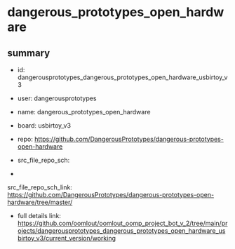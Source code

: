 # dangerous_prototypes_open_hardware
 
## summary 
* id: dangerousprototypes_dangerous_prototypes_open_hardware_usbirtoy_v3
* user: dangerousprototypes
* name: dangerous_prototypes_open_hardware
* board: usbirtoy_v3
* repo: https://github.com/DangerousPrototypes/dangerous-prototypes-open-hardware



* src_file_repo_sch: 
*
 src_file_repo_sch_link: https://github.com/DangerousPrototypes/dangerous-prototypes-open-hardware/tree/master/
* full details link: https://github.com/oomlout/oomlout_oomp_project_bot_v_2/tree/main/projects/dangerousprototypes_dangerous_prototypes_open_hardware_usbirtoy_v3/current_version/working  






